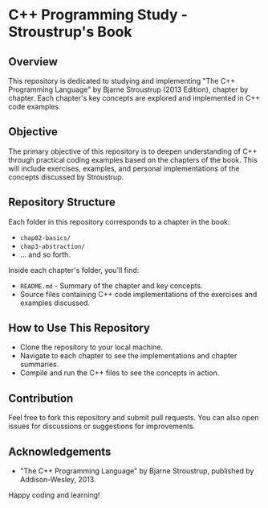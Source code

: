 # C++ Programming Study - Stroustrup's Book

## Overview
This repository is dedicated to studying and implementing "The C++ Programming Language" by Bjarne Stroustrup (2013 Edition), chapter by chapter. Each chapter's key concepts are explored and implemented in C++ code examples.

## Objective
The primary objective of this repository is to deepen understanding of C++ through practical coding examples based on the chapters of the book. This will include exercises, examples, and personal implementations of the concepts discussed by Stroustrup.

## Repository Structure
Each folder in this repository corresponds to a chapter in the book:
- `chap02-basics/`
- `chap3-abstraction/`
- ... and so forth.

Inside each chapter's folder, you'll find:
- `README.md` - Summary of the chapter and key concepts.
- Source files containing C++ code implementations of the exercises and examples discussed.

## How to Use This Repository
- Clone the repository to your local machine.
- Navigate to each chapter to see the implementations and chapter summaries.
- Compile and run the C++ files to see the concepts in action.

## Contribution
Feel free to fork this repository and submit pull requests. You can also open issues for discussions or suggestions for improvements.

## Acknowledgements
- "The C++ Programming Language" by Bjarne Stroustrup, published by Addison-Wesley, 2013.

Happy coding and learning!
